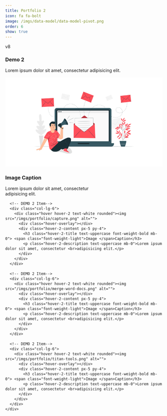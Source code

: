 ```yaml
---
title: Portfolio 2
icon: fa fa-bolt
image: /imgs/data-model/data-model-pivot.png
order: 6
show: true
---
```


v8

<div class="container py-5">
  
   <div class="py-5">
    <h3 class="font-weight-bold mb-0">Demo 2</h3>
    <p class="font-italic text-muted mb-4">Lorem ipsum dolor sit amet, consectetur adipisicing elit.</p>
    <div class="row">
      <!-- DEMO 2 Item-->
      <div class="col-lg-6 mb-3 mb-lg-0">
        <div class="hover hover-2 text-white rounded"><img src="/imgs/portfolio/bulkmail.png" alt="">
          <div class="hover-overlay"></div>
          <div class="hover-2-content px-5 py-4">
            <h3 class="hover-2-title text-uppercase font-weight-bold mb-0"> <span class="font-weight-light">Image </span>Caption</h3>
            <p class="hover-2-description text-uppercase mb-0">Lorem ipsum dolor sit amet, consectetur <br>adipisicing elit.</p>
          </div>
        </div>
      </div>

      <!-- DEMO 2 Item-->
      <div class="col-lg-6">
        <div class="hover hover-2 text-white rounded"><img src="/imgs/portfolio/capture.png" alt="">
          <div class="hover-overlay"></div>
          <div class="hover-2-content px-5 py-4">
            <h3 class="hover-2-title text-uppercase font-weight-bold mb-0"> <span class="font-weight-light">Image </span>Caption</h3>
            <p class="hover-2-description text-uppercase mb-0">Lorem ipsum dolor sit amet, consectetur <br>adipisicing elit.</p>
          </div>
        </div>
      </div>
      
      <!-- DEMO 2 Item-->
      <div class="col-lg-6">
        <div class="hover hover-2 text-white rounded"><img src="/imgs/portfolio/merge-word-docs.png" alt="">
          <div class="hover-overlay"></div>
          <div class="hover-2-content px-5 py-4">
            <h3 class="hover-2-title text-uppercase font-weight-bold mb-0"> <span class="font-weight-light">Image </span>Caption</h3>
            <p class="hover-2-description text-uppercase mb-0">Lorem ipsum dolor sit amet, consectetur <br>adipisicing elit.</p>
          </div>
        </div>
      </div>
      
      <!-- DEMO 2 Item-->
      <div class="col-lg-6">
        <div class="hover hover-2 text-white rounded"><img src="/imgs/portfolio/titan-tools.png" alt="">
          <div class="hover-overlay"></div>
          <div class="hover-2-content px-5 py-4">
            <h3 class="hover-2-title text-uppercase font-weight-bold mb-0"> <span class="font-weight-light">Image </span>Caption</h3>
            <p class="hover-2-description text-uppercase mb-0">Lorem ipsum dolor sit amet, consectetur <br>adipisicing elit.</p>
          </div>
        </div>
      </div>
    </div>
  </div>
 </div>

